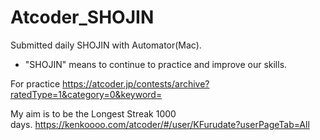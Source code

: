 # Atcoder_SHOJIN

Submitted daily SHOJIN with Automator(Mac).
* "SHOJIN" means to continue to practice and improve our skills.

For practice https://atcoder.jp/contests/archive?ratedType=1&category=0&keyword=

My aim is to be the Longest Streak 1000 days. https://kenkoooo.com/atcoder/#/user/KFurudate?userPageTab=All
